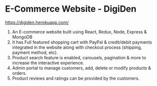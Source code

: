 # E-Commerce Website - DigiDen
https://digiden.herokuapp.com/
1. An E-commerce website built using React, Redux, Node, Express & MongoDB
2. It has Full featured shopping cart with PayPal & credit/debit payments integrated in the website along with checkout process (shipping, payment method, etc).
3. Product search feature is enabled, carousels, pagination & more to increase the interactive experience.
4. Admin portal to manage customers, add, delete or modify products & orders.
5. Product reviews and ratings can be provided by the customers.
